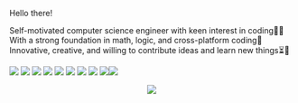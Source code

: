 Hello there! 

Self-motivated computer science engineer with keen interest in coding✌🏼 
With a strong foundation in math, logic, and cross-platform coding🎯
Innovative, creative, and willing to contribute ideas and learn new things⏳📌

<img src="https://img.shields.io/badge/C-00599C?style=for-the-badge&logo=c&logoColor=white"/> <img src="https://img.shields.io/badge/C%2B%2B-00599C?style=for-the-badge&logo=c%2B%2B&logoColor=white "/> <img src="https://img.shields.io/badge/Python-14354C?style=for-the-badge&logo=python&logoColor=white"/> <img src="https://img.shields.io/badge/Java-ED8B00?style=for-the-badge&logo=java&logoColor=white"/> <img src="https://img.shields.io/badge/HTML-239120?style=for-the-badge&logo=html5&logoColor=white"/> <img src="https://img.shields.io/badge/CSS-239120?&style=for-the-badge&logo=css3&logoColor=white"/> <img src="https://img.shields.io/badge/React-20232A?style=for-the-badge&logo=react&logoColor=61DAFB"/> <img src="https://img.shields.io/badge/JavaScript-F7DF1E?style=for-the-badge&logo=javascript&logoColor=black"/> <img src="https://img.shields.io/badge/Node.js-43853D?style=for-the-badge&logo=node.js&logoColor=white"/><img src="https://img.shields.io/badge/Bootstrap-563D7C?style=for-the-badge&logo=bootstrap&logoColor=white"/>

<p align="center">
    <img src="https://github-readme-stats.vercel.app/api/top-langs/?username=Masterroy1210&theme=radical" />
  </p>












<!---
Masterroy1210/Masterroy1210 is a ✨ special ✨ repository because its `README.md`
(this file) appears on your GitHub profile.
You can click the Preview link to take a look at your changes.
--->
